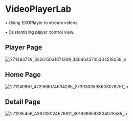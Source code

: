 # VideoPlayerLab
• Using EXOPlayer to stream videos.

• Customizing player control view.

## Player Page
![271493728_332615031871309_3304645745304518058_n](https://user-images.githubusercontent.com/51369777/148491858-6a7617a9-3490-43d9-a76b-9ee6d91822b2.jpg)
 
## Home Page
![271249867_472066074634285_2730303593608078251_n](https://user-images.githubusercontent.com/51369777/148491855-4899aef5-ee62-4b18-b63a-40cac02f6ba8.jpg)

## Detail Page
![271285456_436708024676811_8016398583804078585_n](https://user-images.githubusercontent.com/51369777/148491850-85525b01-da0f-4703-b157-dd7bff6173e5.jpg)
